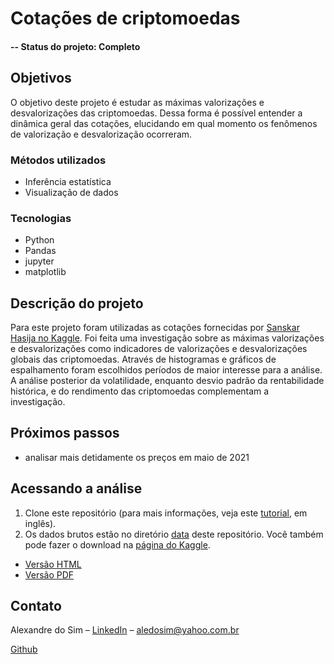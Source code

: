 # Cotações de criptomoedas

#### -- Status do projeto: Completo

## Objetivos
O objetivo deste projeto é estudar as máximas valorizações e desvalorizações das criptomoedas. Dessa forma é possível entender a dinâmica geral das cotações, elucidando em qual momento os fenômenos de valorização e desvalorização ocorreram.

### Métodos utilizados
* Inferência estatística
* Visualização de dados

### Tecnologias
* Python
* Pandas
* jupyter
* matplotlib

## Descrição do projeto
Para este projeto foram utilizadas as cotações fornecidas por [Sanskar Hasija no Kaggle](https://www.kaggle.com/odins0n/top-50-cryptocurrency-historical-prices). Foi feita uma investigação sobre as máximas valorizações e desvalorizações como indicadores de valorizações e desvalorizações globais das criptomoedas. Através de histogramas e gráficos de espalhamento foram escolhidos períodos de maior interesse para a análise. A análise posterior da volatilidade, enquanto desvio padrão da rentabilidade histórica, e do rendimento das criptomoedas complementam a investigação.

## Próximos passos

- analisar mais detidamente os preços em maio de 2021

## Acessando a análise

1. Clone este repositório (para mais informações, veja este [tutorial](https://help.github.com/articles/cloning-a-repository/), em inglês).
2. Os dados brutos estão no diretório [data](data) deste repositório. Você também pode fazer o download na [página do Kaggle](https://www.kaggle.com/odins0n/top-50-cryptocurrency-historical-prices).

* [Versão HTML](notebooks/Cryptocurrencies.html)
* [Versão PDF](notebooks/Cryptocurrencies.pdf)


## Contato
Alexandre do Sim – [LinkedIn](https://www.linkedin.com/in/alexandre-do-sim/) – aledosim@yahoo.com.br

[Github](https://github.com/Aledosim)

[//]: https://einvestidor.estadao.com.br/investimentos/criptomoedas-que-mais-se-valorizaram-em-maio/
